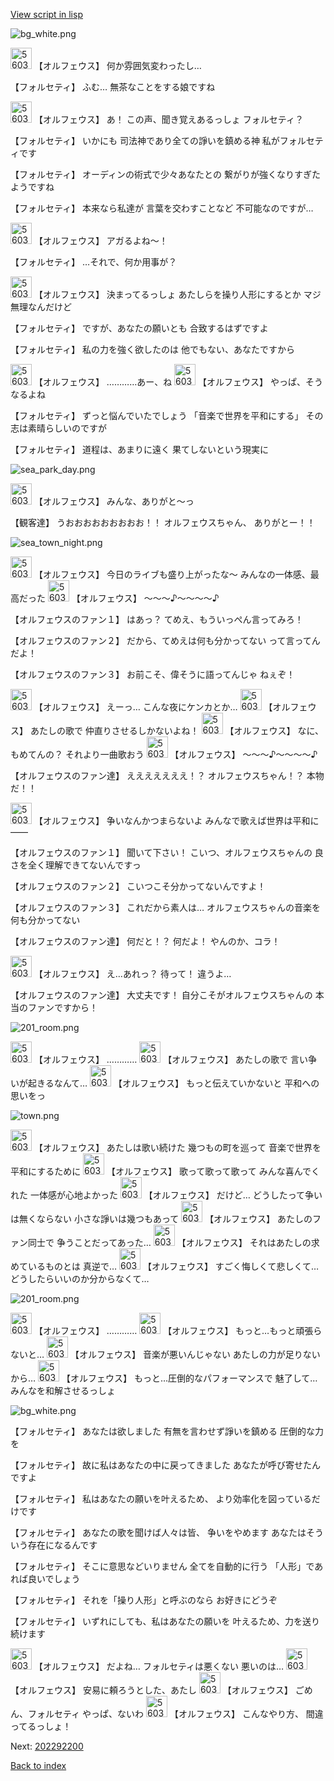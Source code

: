 [View script in lisp](../scripts/202292190.txt)

![bg_white.png](../images/backgrounds/bg_white.png)

<img src="../images/units/5603211.png" alt="5603211.png" height="34"/>
【オルフェウス】
何か雰囲気変わったし…

【フォルセティ】
ふむ…
無茶なことをする娘ですね

<img src="../images/units/5603211.png" alt="5603211.png" height="34"/>
【オルフェウス】
あ！
この声、聞き覚えあるっしょ
フォルセティ？

【フォルセティ】
いかにも
司法神であり全ての諍いを鎮める神
私がフォルセティです

【フォルセティ】
オーディンの術式で少々あなたとの
繋がりが強くなりすぎたようですね

【フォルセティ】
本来なら私達が
言葉を交わすことなど
不可能なのですが…

<img src="../images/units/5603211.png" alt="5603211.png" height="34"/>
【オルフェウス】
アガるよね～！

【フォルセティ】
…それで、何か用事が？

<img src="../images/units/5603211.png" alt="5603211.png" height="34"/>
【オルフェウス】
決まってるっしょ
あたしらを操り人形にするとか
マジ無理なんだけど

【フォルセティ】
ですが、あなたの願いとも
合致するはずですよ

【フォルセティ】
私の力を強く欲したのは
他でもない、あなたですから

<img src="../images/units/5603211.png" alt="5603211.png" height="34"/>
【オルフェウス】
…………あー、ね

<img src="../images/units/5603211.png" alt="5603211.png" height="34"/>
【オルフェウス】
やっぱ、そうなるよね

【フォルセティ】
ずっと悩んでいたでしょう
「音楽で世界を平和にする」
その志は素晴らしいのですが

【フォルセティ】
道程は、あまりに遠く
果てしないという現実に

![sea_park_day.png](../images/backgrounds/sea_park_day.png)

<img src="../images/units/5603211.png" alt="5603211.png" height="34"/>
【オルフェウス】
みんな、ありがと～っ

【観客達】
うおおおおおおおおお！！
オルフェウスちゃん、
ありがとー！！

![sea_town_night.png](../images/backgrounds/sea_town_night.png)

<img src="../images/units/5603211.png" alt="5603211.png" height="34"/>
【オルフェウス】
今日のライブも盛り上がったな～
みんなの一体感、最高だった

<img src="../images/units/5603211.png" alt="5603211.png" height="34"/>
【オルフェウス】
～～～♪～～～～♪

【オルフェウスのファン１】
はあっ？
てめえ、もういっぺん言ってみろ！

【オルフェウスのファン２】
だから、てめえは何も分かってない
って言ってんだよ！

【オルフェウスのファン３】
お前こそ、偉そうに語ってんじゃ
ねぇぞ！

<img src="../images/units/5603211.png" alt="5603211.png" height="34"/>
【オルフェウス】
えーっ…
こんな夜にケンカとか…

<img src="../images/units/5603211.png" alt="5603211.png" height="34"/>
【オルフェウス】
あたしの歌で
仲直りさせるしかないよね！

<img src="../images/units/5603211.png" alt="5603211.png" height="34"/>
【オルフェウス】
なに、もめてんの？
それより一曲歌おう

<img src="../images/units/5603211.png" alt="5603211.png" height="34"/>
【オルフェウス】
～～～♪～～～～♪

【オルフェウスのファン達】
えええええええ！？
オルフェウスちゃん！？
本物だ！！

<img src="../images/units/5603211.png" alt="5603211.png" height="34"/>
【オルフェウス】
争いなんかつまらないよ
みんなで歌えば世界は平和に――

【オルフェウスのファン１】
聞いて下さい！
こいつ、オルフェウスちゃんの
良さを全く理解できてないんですっ

【オルフェウスのファン２】
こいつこそ分かってないんですよ！

【オルフェウスのファン３】
これだから素人は…
オルフェウスちゃんの音楽を
何も分かってない

【オルフェウスのファン達】
何だと！？
何だよ！
やんのか、コラ！

<img src="../images/units/5603211.png" alt="5603211.png" height="34"/>
【オルフェウス】
え…あれっ？
待って！
違うよ…

【オルフェウスのファン達】
大丈夫です！
自分こそがオルフェウスちゃんの
本当のファンですから！

![201_room.png](../images/backgrounds/201_room.png)

<img src="../images/units/5603211.png" alt="5603211.png" height="34"/>
【オルフェウス】
…………

<img src="../images/units/5603211.png" alt="5603211.png" height="34"/>
【オルフェウス】
あたしの歌で
言い争いが起きるなんて…

<img src="../images/units/5603211.png" alt="5603211.png" height="34"/>
【オルフェウス】
もっと伝えていかないと
平和への思いをっ

![town.png](../images/backgrounds/town.png)

<img src="../images/units/5603211.png" alt="5603211.png" height="34"/>
【オルフェウス】
あたしは歌い続けた
幾つもの町を巡って
音楽で世界を平和にするために

<img src="../images/units/5603211.png" alt="5603211.png" height="34"/>
【オルフェウス】
歌って歌って歌って
みんな喜んでくれた
一体感が心地よかった

<img src="../images/units/5603211.png" alt="5603211.png" height="34"/>
【オルフェウス】
だけど…
どうしたって争いは無くならない
小さな諍いは幾つもあって

<img src="../images/units/5603211.png" alt="5603211.png" height="34"/>
【オルフェウス】
あたしのファン同士で
争うことだってあった…

<img src="../images/units/5603211.png" alt="5603211.png" height="34"/>
【オルフェウス】
それはあたしの求めているものとは
真逆で…

<img src="../images/units/5603211.png" alt="5603211.png" height="34"/>
【オルフェウス】
すごく悔しくて悲しくて…
どうしたらいいのか分からなくて…

![201_room.png](../images/backgrounds/201_room.png)

<img src="../images/units/5603211.png" alt="5603211.png" height="34"/>
【オルフェウス】
…………

<img src="../images/units/5603211.png" alt="5603211.png" height="34"/>
【オルフェウス】
もっと…もっと頑張らないと…

<img src="../images/units/5603211.png" alt="5603211.png" height="34"/>
【オルフェウス】
音楽が悪いんじゃない
あたしの力が足りないから…

<img src="../images/units/5603211.png" alt="5603211.png" height="34"/>
【オルフェウス】
もっと…圧倒的なパフォーマンスで
魅了して…みんなを和解させるっしょ

![bg_white.png](../images/backgrounds/bg_white.png)

【フォルセティ】
あなたは欲しました
有無を言わせず諍いを鎮める
圧倒的な力を

【フォルセティ】
故に私はあなたの中に戻ってきました
あなたが呼び寄せたんですよ

【フォルセティ】
私はあなたの願いを叶えるため、
より効率化を図っているだけです

【フォルセティ】
あなたの歌を聞けば人々は皆、
争いをやめます
あなたはそういう存在になるんです

【フォルセティ】
そこに意思などいりません
全てを自動的に行う
「人形」であれば良いでしょう

【フォルセティ】
それを「操り人形」と呼ぶのなら
お好きにどうぞ

【フォルセティ】
いずれにしても、私はあなたの願いを
叶えるため、力を送り続けます

<img src="../images/units/5603211.png" alt="5603211.png" height="34"/>
【オルフェウス】
だよね…
フォルセティは悪くない
悪いのは…

<img src="../images/units/5603211.png" alt="5603211.png" height="34"/>
【オルフェウス】
安易に頼ろうとした、あたし

<img src="../images/units/5603211.png" alt="5603211.png" height="34"/>
【オルフェウス】
ごめん、フォルセティ
やっぱ、ないわ

<img src="../images/units/5603211.png" alt="5603211.png" height="34"/>
【オルフェウス】
こんなやり方、
間違ってるっしょ！


Next: [202292200](202292200.md)

[Back to index](index.md)
